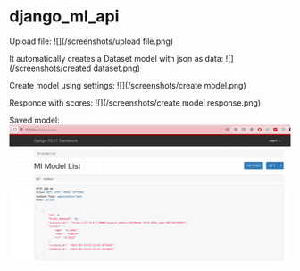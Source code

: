 # django_ml_api

Upload file:
![](/screenshots/upload file.png)

It automatically creates a Dataset model with json as data:
![](/screenshots/created dataset.png)

Create model using settings:
![](/screenshots/create model.png)

Responce with scores:
![](/screenshots/create model response.png)

Saved model:
![](/screenshots/model.png)


 

